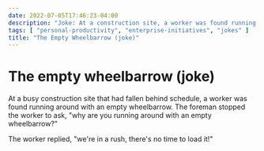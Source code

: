 ```yaml
---
date: 2022-07-05T17:46:23-04:00
description: "Joke: At a construction site, a worker was found running around with an empty wheelbarrow..."
tags: [ "personal-productivity", "enterprise-initiatives", "jokes" ]
title: "The Empty Wheelbarrow (joke)"
---
```

 
# The empty wheelbarrow (joke)

At a busy construction site that had fallen behind schedule, a worker was found running around with an empty wheelbarrow. The foreman stopped the worker to ask, "why are you running around with an empty wheelbarrow?"

The worker replied, "we're in a rush, there's no time to load it!"
